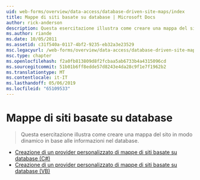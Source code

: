 ```yaml
---
uid: web-forms/overview/data-access/database-driven-site-maps/index
title: Mappe di siti basate su database | Microsoft Docs
author: rick-anderson
description: Questa esercitazione illustra come creare una mappa del sito in modo dinamico in base alle informazioni nel database.
ms.author: riande
ms.date: 10/05/2011
ms.assetid: c31f540a-0117-4bf2-9235-eb32a3e23529
msc.legacyurl: /web-forms/overview/data-access/database-driven-site-maps
msc.type: chapter
ms.openlocfilehash: f2a0fb813809d8f2fcbaa5ab6733b4a4315096cd
ms.sourcegitcommit: 51b01b6ff8edde57d8243e4da28c9f1e7f1962b2
ms.translationtype: MT
ms.contentlocale: it-IT
ms.lasthandoff: 05/06/2019
ms.locfileid: "65109533"
---
```

# <a name="database-driven-site-maps"></a>Mappe di siti basate su database

> Questa esercitazione illustra come creare una mappa del sito in modo dinamico in base alle informazioni nel database.

- [Creazione di un provider personalizzato di mappe di siti basate su database (C#)](building-a-custom-database-driven-site-map-provider-cs.md)
- [Creazione di un provider personalizzato di mappe di siti basate su database (VB)](building-a-custom-database-driven-site-map-provider-vb.md)
